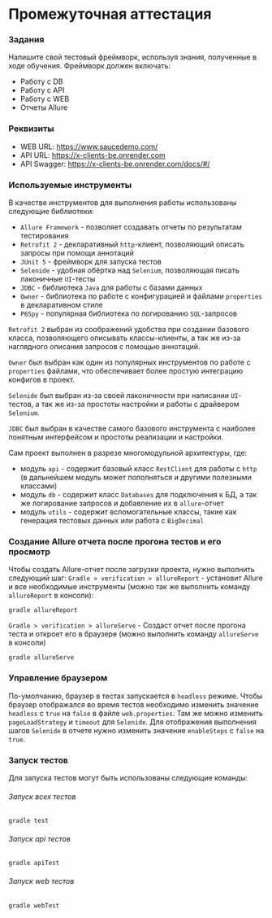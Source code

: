 # Промежуточная аттестация

### Задания

Напишите свой тестовый фреймворк, используя знания, полученные в ходе обучения.
Фреймворк должен включать:

- Работу с DB
- Работу с API
- Работу с WEB
- Отчеты Allure

### Реквизиты

- WEB URL: https://www.saucedemo.com/
- API URL: https://x-clients-be.onrender.com
- API Swagger: https://x-clients-be.onrender.com/docs/#/

### Используемые инструменты

В качестве инструментов для выполнения работы использованы следующие библиотеки:

- `Allure Framework` - позволяет создавать отчеты по результатам тестирования
- `Retrofit 2` - декларативный `http`-клиент, позволяющий описать запросы при помощи аннотаций
- `JUnit 5` - фреймворк для запуска тестов
- `Selenide` - удобная обёртка над `Selenium`, позволяющая писать лаконичные `UI`-тесты
- `JDBC` - библиотека `Java` для работы с базами данных
- `Owner` - библиотека по работе с конфигурацией и файлами `properties` в декларативном стиле
- `P6Spy` - популярная библиотека по логированию `SQL`-запросов

`Retrofit 2` выбран из соображений удобства при создании базового класса, позволяющего описывать классы-клиенты, а так же 
из-за наглядного описания запросов с помощью аннотаций.

`Owner` был выбран как один из популярных инструментов по работе с `properties` файлами, что обеспечивает более простую 
интеграцию конфигов в проект.

`Selenide` был выбран из-за своей лаконичности при написании `UI`-тестов, а так же из-за простоты настройки и работы с 
драйвером `Selenium`.

`JDBC` был выбран в качестве самого базового инструмента с наиболее понятным интерфейсом и простоты реализации и настройки.

Сам проект выполнен в разрезе многомодульной архитектуры, где:

- модуль `api` - содержит базовый класс `RestClient` для работы с `http` (в дальнейшем модуль может пополняться и другими полезными классами)
- модуль `db` - содержит класс `Databases` для подключения к БД, а так же логирование запросов и добавление их в `allure`-отчет
- модуль `utils` - содержит вспомогательные классы, такие как генерация тестовых данных или работа с `BigDecimal`


### Создание Allure отчета после прогона тестов и его просмотр

Чтобы создать Allure-отчет после загрузки проекта, нужно выполнить следующий шаг:
`Gradle > verification > allureReport` - установит Allure и все необходимые инструменты 
(можно так же выполнить команду `allureReport` в консоли):

```shell
gradle allureReport
```

`Gradle > verification > allureServe` - Создаст отчет после прогона теста и откроет его в браузере 
(можно выполнить команду `allureServe` в консоли)

```shell
gradle allureServe
```

### Управление браузером

По-умолчанию, браузер в тестах запускается в `headless` режиме.
Чтобы браузер отображался во время тестов необходимо изменить значение `headless` с `true` на `false` в файле `web.properties`.
Там же можно изменить `pageLoadStrategy` и `timeout` для `Selenide`. Для отображения выполнения шагов `Selenide` в отчете нужно изменить значение `enableSteps` с `false` на `true`.

### Запуск тестов

Для запуска тестов могут быть использованы следующие команды:

###### Запуск всех тестов
```shell
gradle test
```

###### Запуск api тестов
```shell
gradle apiTest
```

###### Запуск web тестов
```shell
gradle webTest
```